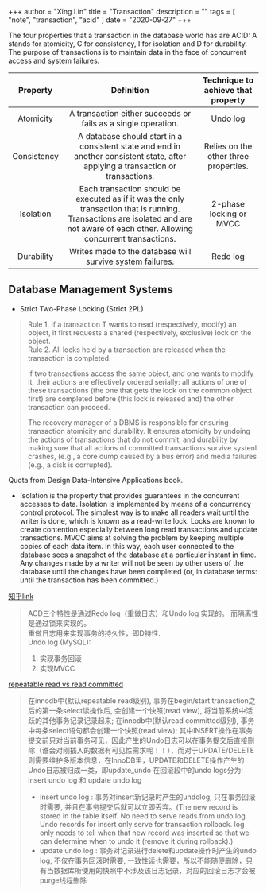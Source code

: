 +++
author = "Xing Lin"
title = "Transaction"
description = ""
tags = [
    "note", "transaction", "acid"
]
date = "2020-09-27"
+++

The four properties that a transaction in the database world has are ACID: A stands for atomicity, C for consistency, I for isolation and D for durability. 
The purpose of transactions is to maintain data in the face of concurrent access and system failures.

| Property | Definition | Technique to achieve that property |
| :------: | :--:|:--:|
| Atomicity| A transaction either succeeds or fails as a single operation. | Undo log | 
| Consistency | A database should start in a consistent state and end in another consistent state, after applying a transaction or transactions. | Relies on the other three properties. |
| Isolation | Each transaction should be executed as if it was the only transaction that is running. Transactions are isolated and are not aware of each other. Allowing concurrent transactions. | 2-phase locking or MVCC | 
| Durability | Writes made to the database will survive system failures. | Redo log | 

## Database Management Systems

* Strict Two-Phase Locking (Strict 2PL)  
>   Rule 1. If a transaction T wants to read (respectively, modify) an object, it first requests a shared (respectively, exclusive) lock on the object.  
>   Rule 2. All locks held by a transaction are released when the transaction is completed.
>   
>   If two transactions access the same object, and one wants to modify it, their actions are 
>   effectively ordered serially: all actions of one of these transactions (the one that gets 
>   the lock on the common object first) are completed before (this lock is released and) the 
>   other transaction can proceed.
>
>   The recovery manager of a DBMS is responsible for ensuring transaction atomicity and 
>   durability. It ensures atomicity by undoing the actions of transactions that do not commit, 
>   and durability by making sure that all actions of committed transactions survive systenl 
>   crashes, (e.g., a core dump caused by a bus error) and media failures (e.g., a disk is 
>   corrupted).




Quota from Design Data-Intensive Applications book. 

* Isolation is the property that provides guarantees in the concurrent accesses to data. Isolation is implemented by means of a concurrency control protocol. The simplest way is to make all readers wait until the writer is done, which is known as a read-write lock. Locks are known to create contention especially between long read transactions and update transactions. MVCC aims at solving the problem by keeping multiple copies of each data item. In this way, each user connected to the database sees a snapshot of the database at a particular instant in time. Any changes made by a writer will not be seen by other users of the database until the changes have been completed (or, in database terms: until the transaction has been committed.)

[知乎link][acdlink]
> ACD三个特性是通过Redo log（重做日志）和Undo log 实现的。 而隔离性是通过锁来实现的。  
> 重做日志用来实现事务的持久性，即D特性.  
> Undo log (MySQL):  
>   1. 实现事务回滚
>   2. 实现MVCC

[repeatable read vs read committed][repeatableread]  
> 在innodb中(默认repeatable read级别), 事务在begin/start transaction之后的第一条select读操作后, 会创建一个快照(read view), 将当前系统中活跃的其他事务记录记录起来;
> 在innodb中(默认read committed级别), 事务中每条select语句都会创建一个快照(read view);
> 其中INSERT操作在事务提交前只对当前事务可见，因此产生的Undo日志可以在事务提交后直接删除（谁会对刚插入的数据有可见性需求呢！！），而对于UPDATE/DELETE则需要维护多版本信息，在InnoDB里，UPDATE和DELETE操作产生的Undo日志被归成一类，即update_undo
> 在回滚段中的undo logs分为: insert undo log 和 update undo log
>   *   insert undo log : 事务对insert新记录时产生的undolog, 只在事务回滚时需要, 并且在事务提交后就可以立即丢弃。(The new record is stored in the table itself. No need to serve reads from undo log. Undo records for insert only serve for transaction rollback. log only needs to tell when that new record was inserted so that we can determine when to undo it (remove it during rollback).)
>   *   update undo log : 事务对记录进行delete和update操作时产生的undo log, 不仅在事务回滚时需要, 一致性读也需要，所以不能随便删除，只有当数据库所使用的快照中不涉及该日志记录，对应的回滚日志才会被purge线程删除

[acdlink]: https://zhuanlan.zhihu.com/p/48327345
[repeatableread]: https://segmentfault.com/a/1190000012650596
